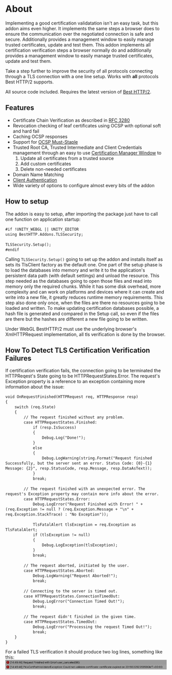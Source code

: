# About

Implementing a good certification validatation isn't an easy task, but this addon aims even higher. It implements the same steps a browser does to ensure the communication over the negotiated connection is safe and secure. Additionally provides a management window to easily manage trusted certificates, update and test them.
This addon implements all certification verification steps a browser normally do and additionally provides a management window to easily manage trusted certificates, update and test them.

Take a step further to improve the security of all protocols connecting through a TLS connection with a one line setup. Works with **all** protocols Best HTTP/2 supports.

All source code included. Requires the latest version of [Best HTTP/2](http://u3d.as/1E3h).

## Features

- Certificate Chain Verification as described in [RFC 3280](https://tools.ietf.org/html/rfc3280)
- Revocation checking of leaf certificates using OCSP with optional soft and hard fail
- Caching OCSP responses
- Support for [OCSP Must-Staple](https://casecurity.org/2014/06/18/ocsp-must-staple/)
- Trusted Root CA, Trusted Intermediate and Client Credentials management through an easy to use [Certification Manager Window](CertificationManagerWindow.md) to
	1. Update all certificates from a trusted source
	2. Add custom certificates
	3. Delete non-needed certificates
- Domain Name Matching
- [Client Authentication](https://comodosslstore.com/blog/what-is-ssl-tls-client-authentication-how-does-it-work.html)
- Wide variety of options to configure almost every bits of the addon

## How to setup

The addon is easy to setup, after importing the package just have to call one function on application startup:

```language-csharp
#if !UNITY_WEBGL || UNITY_EDITOR
using BestHTTP.Addons.TLSSecurity;

TLSSecurity.Setup();
#endif
```

Calling `TLSSecurity.Setup()` going to set up the addon and installs itself as sets its TlsClient factory as the default one. One part of the setup phase is to load the databases into memory and write it to the application's persistent data path (with default settings) and unload the resource. 
This step needed as the databases going to open those files and read into memory only the required chunks. While it has some disk overhead, more complexity and can work on platforms and devices where it can create and write into a new file, it greatly reduces runtime memory requirements.
This step also done only once, when the files are there no resources going to be loaded and written. To make updating certification databases possible, a hash file is generated and compared in the Setup call, so even if the files are there but the hashes are different a new file going to be written.

Under WebGL BestHTTP/2 must use the underlying browser's XmlHTTPRequest implementation, all tls verification is done by the browser.

## How To Detect TLS Certification Verification Failures

If certification verification fails, the connection going to be terminated the HTTPReqest's State going to be HTTPRequestStates.Error. The request's Exception property is a reference to an exception containing more information about the issue:

```language-csharp
void OnRequestFinished(HTTPRequest req, HTTPResponse resp)
{
    switch (req.State)
    {
        // The request finished without any problem.
        case HTTPRequestStates.Finished:
            if (resp.IsSuccess)
            {
                Debug.Log("Done!");
            }
            else
            {
                Debug.LogWarning(string.Format("Request finished Successfully, but the server sent an error. Status Code: {0}-{1} Message: {2}", resp.StatusCode, resp.Message, resp.DataAsText));
            }
            break;

        // The request finished with an unexpected error. The request's Exception property may contain more info about the error.
        case HTTPRequestStates.Error:
            Debug.LogError("Request Finished with Error! " + (req.Exception != null ? (req.Exception.Message + "\n" + req.Exception.StackTrace) : "No Exception"));

            TlsFatalAlert tlsException = req.Exception as TlsFatalAlert;
            if (tlsException != null)
            {
                Debug.LogException(tlsException);
            }
            break;

        // The request aborted, initiated by the user.
        case HTTPRequestStates.Aborted:
            Debug.LogWarning("Request Aborted!");
            break;

        // Connecting to the server is timed out.
        case HTTPRequestStates.ConnectionTimedOut:
            Debug.LogError("Connection Timed Out!");
            break;

        // The request didn't finished in the given time.
        case HTTPRequestStates.TimedOut:
            Debug.LogError("Processing the request Timed Out!");
            break;
    }
}
```

For a failed TLS verification it should produce two log lines, something like this: ![TLS Error Log Entries](media/TLSErrorLogEntries.png)